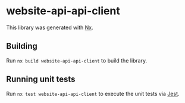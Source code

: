 # website-api-api-client

This library was generated with [Nx](https://nx.dev).

## Building

Run `nx build website-api-api-client` to build the library.

## Running unit tests

Run `nx test website-api-api-client` to execute the unit tests via [Jest](https://jestjs.io).
